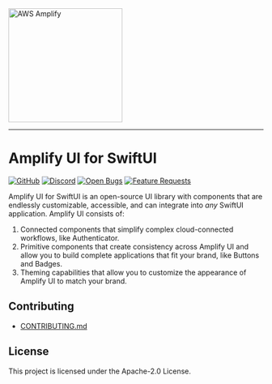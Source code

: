 <img src="https://s3.amazonaws.com/aws-mobile-hub-images/aws-amplify-logo.png" alt="AWS Amplify" width="225">

---

# Amplify UI for SwiftUI

[![GitHub](https://img.shields.io/github/license/aws-amplify/amplify-ui-swift)](LICENSE)
[![Discord](https://img.shields.io/discord/308323056592486420?logo=discord)](https://discord.gg/jWVbPfC)
[![Open Bugs](https://img.shields.io/github/issues/aws-amplify/amplify-ui-swift/bug?color=d73a4a&label=bugs)](https://github.com/aws-amplify/amplify-ui-swift/issues?q=is%3Aissue+is%3Aopen+label%3Abug)
[![Feature Requests](https://img.shields.io/github/issues/aws-amplify/amplify-ui-swift/feature-request?color=ff9001&label=feature%20requests)](https://github.com/aws-amplify/amplify-ui-swift/issues?q=is%3Aissue+label%3Afeature-request+is%3Aopen)

Amplify UI for SwiftUI is an open-source UI library with components that are endlessly customizable, accessible, and can integrate into _any_ SwiftUI application. Amplify UI consists of:

1. Connected components that simplify complex cloud-connected workflows, like Authenticator.
2. Primitive components that create consistency across Amplify UI and allow you to build complete applications that fit your brand, like Buttons and Badges.
3. Theming capabilities that allow you to customize the appearance of Amplify UI to match your brand.

## Contributing

- [CONTRIBUTING.md](/CONTRIBUTING.md)


## License

This project is licensed under the Apache-2.0 License.
